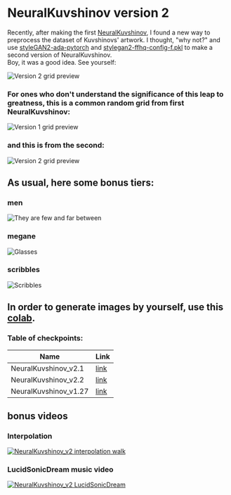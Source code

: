 # NeuralKuvshinov version 2


Recently, after making the first [NeuralKuvshinov](https://github.com/dobrosketchkun/NeuralKuvshinov), I found a new way to preprocess the dataset of Kuvshinovs' artwork. I thought, "why not?" and use [styleGAN2-ada-pytorch](https://github.com/NVlabs/stylegan2-ada-pytorch) and [stylegan2-ffhq-config-f.pkl](http://d36zk2xti64re0.cloudfront.net/stylegan2/networks/stylegan2-ffhq-config-f.pkl) to make a second version of NeuralKuvshinov.    
Boy, it was a good idea. See yourself:

![Version 2 grid preview](https://raw.githubusercontent.com/dobrosketchkun/NeuralKuvshinov_v2/main/files/v2.jpg)

### For ones who don't understand the significance of this leap to greatness, this is a common random grid from first NeuralKuvshinov:

![Version 1 grid preview](https://raw.githubusercontent.com/dobrosketchkun/NeuralKuvshinov_v2/main/files/v1_com.jpg)

### and this is from the second:

![Version 2 grid preview](https://raw.githubusercontent.com/dobrosketchkun/NeuralKuvshinov_v2/main/files/v2_com.jpg)

## As usual, here some bonus tiers:

### men
![They are few and far between](https://raw.githubusercontent.com/dobrosketchkun/NeuralKuvshinov_v2/main/files/men.jpg)

### megane
![Glasses](https://raw.githubusercontent.com/dobrosketchkun/NeuralKuvshinov_v2/main/files/megane.jpg)

### scribbles
![Scribbles](https://raw.githubusercontent.com/dobrosketchkun/NeuralKuvshinov_v2/main/files/scribbles.jpg)

## In order to generate images by yourself, use this [colab](https://colab.research.google.com/drive/1WVYIH1Bw6MmIEd8tLtaC-dJyoxNKGHPA?usp=sharing).

### Table of checkpoints:

Name | Link
------------ | -------------
NeuralKuvshinov_v2.1 | [link](https://drive.google.com/file/d/12IR7E2rizKV_HEa8wISdPmif_MNN4WKy/view?usp=sharing)
NeuralKuvshinov_v2.2 | [link](https://drive.google.com/file/d/11nJL2EGO39ocB3OfuDZyDBAj7TXPhHSn/view?usp=sharing)
NeuralKuvshinov_v1.27 | [link](https://drive.google.com/file/d/111eamxSK8cgNIVlBW-ky2cq047gj3-Eo/view?usp=sharing)


## bonus videos
### Interpolation   
[![NeuralKuvshinov_v2 interpolation walk](https://raw.githubusercontent.com/dobrosketchkun/NeuralKuvshinov_v2/main/files/interpolation.gif)](https://www.youtube.com/watch?v=O8a_se1br08)
### LucidSonicDream music video   
[![NeuralKuvshinov_v2 LucidSonicDream](https://raw.githubusercontent.com/dobrosketchkun/NeuralKuvshinov_v2/main/files/lucid.gif)](https://www.youtube.com/watch?v=1TjWFAq1SiU)







